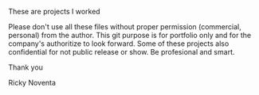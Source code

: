 These are projects I worked

Please don't use all these files without proper permission (commercial, personal) from the author. This git purpose is for portfolio only and for the company's authoritize to look forward. Some of these projects also confidential for not public release or show. Be profesional and smart.

Thank you

Ricky Noventa
